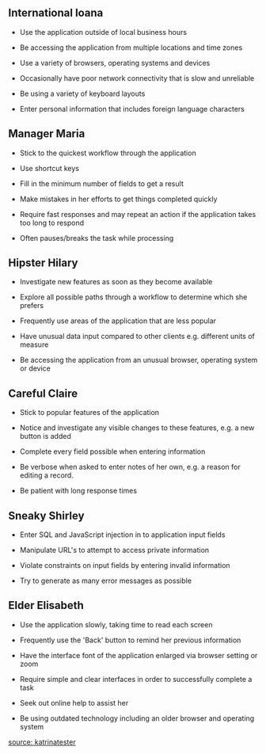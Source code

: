 ## International Ioana

* Use the application outside of local business hours

* Be accessing the application from multiple locations and time zones

* Use a variety of browsers, operating systems and devices

* Occasionally have poor network connectivity that is slow and unreliable

* Be using a variety of keyboard layouts

* Enter personal information that includes foreign language characters

## Manager Maria

* Stick to the quickest workflow through the application

* Use shortcut keys

* Fill in the minimum number of fields to get a result

* Make mistakes in her efforts to get things completed quickly

* Require fast responses and may repeat an action if the application takes 
too long to respond

* Often pauses/breaks the task while processing

## Hipster Hilary

* Investigate new features as soon as they become available

* Explore all possible paths through a workflow to determine which she prefers

* Frequently use areas of the application that are less popular

* Have unusual data input compared to other clients e.g. 
different units of measure

* Be accessing the application from an unusual browser, operating system or device

## Careful Claire

* Stick to popular features of the application

* Notice and investigate any visible changes to these features, e.g.
a new button is added

* Complete every field possible when entering information

* Be verbose when asked to enter notes of her own, e.g. a reason for editing a record.

* Be patient with long response times

## Sneaky Shirley

* Enter SQL and JavaScript injection in to application input fields

* Manipulate URL's to attempt to access private information

* Violate constraints on input fields by entering invalid information

* Try to generate as many error messages as possible

## Elder Elisabeth

* Use the application slowly, taking time to read each screen

* Frequently use the 'Back' button to remind her previous information

* Have the interface font of the application enlarged via browser setting or zoom

* Require simple and clear interfaces in order to successfully complete a task

* Seek out online help to assist her

* Be using outdated technology including an older browser and operating system

[source: katrinatester](http://katrinatester.blogspot.co.uk/2015/01/generic-testing-personas.html)
